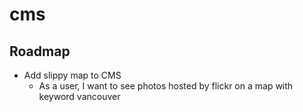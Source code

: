 # cms
## Roadmap
* Add slippy map to CMS
	* As a user, I want to see photos hosted by flickr on a map with keyword vancouver